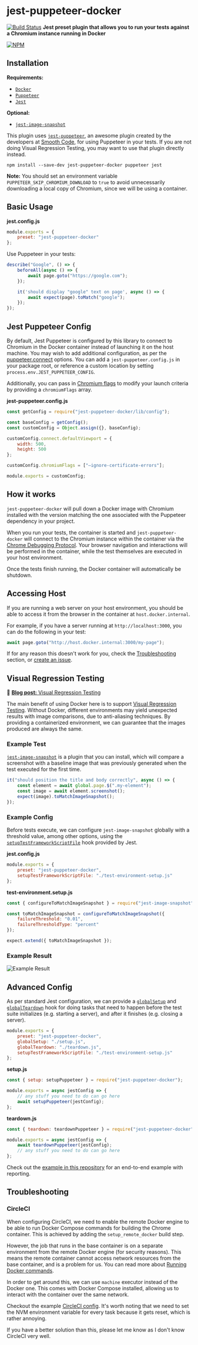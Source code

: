 # jest-puppeteer-docker

[![Build Status](https://travis-ci.org/gidztech/jest-puppeteer-docker.svg?branch=master)](https://travis-ci.org/gidztech/jest-puppeteer-docker)
**Jest preset plugin that allows you to run your tests against a Chromium instance running in Docker**

[![NPM](https://nodei.co/npm/jest-puppeteer-docker.png)](https://www.npmjs.com/package/jest-puppeteer-docker)

## Installation

**Requirements:**

-   [`Docker`](https://docs.docker.com/install/)
-   [`Puppeteer`](https://github.com/GoogleChrome/puppeteer)
-   [`Jest`](https://jestjs.io/)

**Optional:**

-   [`jest-image-snapshot`](https://github.com/americanexpress/jest-image-snapshot)

This plugin uses [`jest-puppeteer`](https://github.com/smooth-code/jest-puppeteer), an awesome plugin created by the developers at [Smooth Code](https://www.smooth-code.com/), for using Puppeteer in your tests. If you are not doing Visual Regression Testing, you may want to use that plugin directly instead.

```
npm install --save-dev jest-puppeteer-docker puppeteer jest
```

**Note:** You should set an environment variable `PUPPETEER_SKIP_CHROMIUM_DOWNLOAD` to `true` to avoid unnecessarily downloading a local copy of Chromium, since we will be using a container.

## Basic Usage

**jest.config.js**

```js
module.exports = {
    preset: "jest-puppeteer-docker"
};
```

Use Puppeteer in your tests:

```js
describe("Google", () => {
    beforeAll(async () => {
        await page.goto("https://google.com");
    });

    it('should display "google" text on page', async () => {
        await expect(page).toMatch("google");
    });
});
```

## Jest Puppeteer Config

By default, Jest Puppeteer is configured by this library to connect to Chromium in the Docker container instead of launching it on the host machine. You may wish to add additional configuration, as per the [puppeteer.connect](https://github.com/GoogleChrome/puppeteer/blob/master/docs/api.md#puppeteerconnectoptions) options. You can add a `jest-puppeteer.config.js` in your package root, or reference a custom location by setting `process.env.JEST_PUPPETEER_CONFIG`.

Additionally, you can pass in [Chromium flags](https://peter.sh/experiments/chromium-command-line-switches/) to modify your launch criteria by providing a `chromiumFlags` array.

**jest-puppeteer.config.js**

```js
const getConfig = require("jest-puppeteer-docker/lib/config");

const baseConfig = getConfig();
const customConfig = Object.assign({}, baseConfig);

customConfig.connect.defaultViewport = {
    width: 500,
    height: 500
};

customConfig.chromiumFlags = ["–ignore-certificate-errors"];

module.exports = customConfig;
```

## How it works

`jest-puppeteer-docker` will pull down a Docker image with Chromium installed with the version matching the one associated with the Puppeteer dependency in your project.

When you run your tests, the container is started and `jest-puppeteer-docker` will connect to the Chromium instance within the container via the [Chrome Debugging Protocol](https://chromedevtools.github.io/devtools-protocol/). Your browser navigation and interactions will be performed in the container, while the test themselves are executed in your host environment.

Once the tests finish running, the Docker container will automatically be shutdown.

## Accessing Host

If you are running a web server on your host environment, you should be able to access it from the browser in the container at `host.docker.internal`.

For example, if you have a server running at `http://localhost:3000`, you can do the following in your test:

```js
await page.goto("http://host.docker.internal:3000/my-page");
```

If for any reason this doesn't work for you, check the [Troubleshooting](https://github.com/gidztech/jest-puppeteer-docker/blob/master/README.md#troubleshooting) section, or [create an issue](https://github.com/gidztech/jest-puppeteer-docker/issues/new).

## Visual Regression Testing

📃 [**Blog post:** Visual Regression Testing](https://medium.com/huddle-engineering/visual-regression-testing-ff7a1d31a112)

The main benefit of using Docker here is to support [Visual Regression Testing](https://medium.com/huddle-engineering/visual-regression-testing-ff7a1d31a112). Without Docker, different environments may yield unexpected results with image comparisons, due to anti-aliasing techniques. By providing a containerized environment, we can guarantee that the images produced are always the same.

### Example Test

[`jest-image-snapshot`](https://github.com/americanexpress/jest-image-snapshot) is a plugin that you can install, which will compare a screenshot with a baseline image that was previously generated when the test executed for the first time.

```js
it("should position the title and body correctly", async () => {
    const element = await global.page.$(".my-element");
    const image = await element.screenshot();
    expect(image).toMatchImageSnapshot();
});
```

### Example Config

Before tests execute, we can configure `jest-image-snapshot` globally with a threshold value, among other options, using the [`setupTestFrameworkScriptFile`](https://jestjs.io/docs/en/configuration.html#setuptestframeworkscriptfile-string) hook provided by Jest.

**jest.config.js**

```js
module.exports = {
    preset: "jest-puppeteer-docker",
    setupTestFrameworkScriptFile: "./test-environment-setup.js"
};
```

**test-environment.setup.js**

```js
const { configureToMatchImageSnapshot } = require("jest-image-snapshot");

const toMatchImageSnapshot = configureToMatchImageSnapshot({
    failureThreshold: "0.01",
    failureThresholdType: "percent"
});

expect.extend({ toMatchImageSnapshot });
```

### Example Result

![Example Result](https://i.imgur.com/jtfBs7g.png)

## Advanced Config

As per standard Jest configuration, we can provide a [`globalSetup`](https://jestjs.io/docs/en/configuration.html#globalsetup-string) and [`globalTeardown`](https://jestjs.io/docs/en/configuration.html#globalteardown-string) hook for doing tasks that need to happen before the test suite initializes (e.g. starting a server), and after it finishes (e.g. closing a server).

```js
module.exports = {
    preset: "jest-puppeteer-docker",
    globalSetup: "./setup.js",
    globalTeardown: "./teardown.js",
    setupTestFrameworkScriptFile: "./test-environment-setup.js"
};
```

**setup.js**

```js
const { setup: setupPuppeteer } = require("jest-puppeteer-docker");

module.exports = async jestConfig => {
    // any stuff you need to do can go here
    await setupPuppeteer(jestConfig);
};
```

**teardown.js**

```js
const { teardown: teardownPuppeteer } = require("jest-puppeteer-docker");

module.exports = async jestConfig => {
    await teardownPuppeteer(jestConfig);
    // any stuff you need to do can go here
};
```

Check out the [example in this repository](https://github.com/gidztech/jest-puppeteer-docker/tree/master/example) for an end-to-end example with reporting.

## Troubleshooting

### CircleCI

When configuring CircleCI, we need to enable the remote Docker engine to be able to run Docker Compose commands for building the Chrome container. This is achieved by adding the `setup_remote_docker` build step.

However, the job that runs in the base container is on a separate environment from the remote Docker engine (for security reasons). This means the remote container cannot access network resources from the base container, and is a problem for us. You can read more about [Running Docker commands](https://circleci.com/docs/2.0/building-docker-images/#separation-of-environments).

In order to get around this, we can use `machine` executor instead of the Docker one. This comes with Docker Compose installed, allowing us to interact with the container over the same network.

Checkout the example [CircleCI config](https://github.com/gidztech/jest-puppeteer-docker/tree/master/example/ci/.circleci/config.yml). It's worth noting that we need to set the NVM environment variable for every task because it gets reset, which is rather annoying.

If you have a better solution than this, please let me know as I don't know CircleCI very well.
